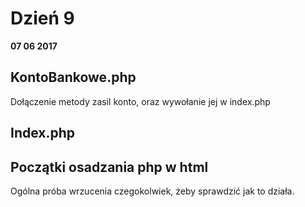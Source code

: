 Dzień 9
===

**07 06 2017**

KontoBankowe.php
---
Dołączenie metody zasil konto, oraz wywołanie jej w index.php

Index.php
---

Początki osadzania php w html
---
Ogólna próba wrzucenia czegokolwiek, żeby sprawdzić jak to działa.
